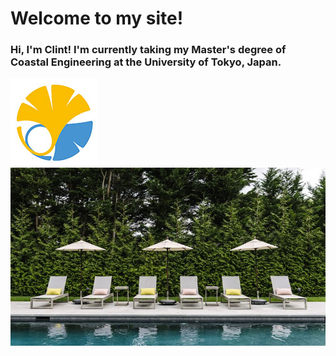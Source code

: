 # Welcome to my site!

### Hi, I'm Clint! I'm currently taking my Master's degree of Coastal Engineering at the University of Tokyo, Japan.

![UT_logo](UT_logo.jpg)
![pool](pool.jpg)



